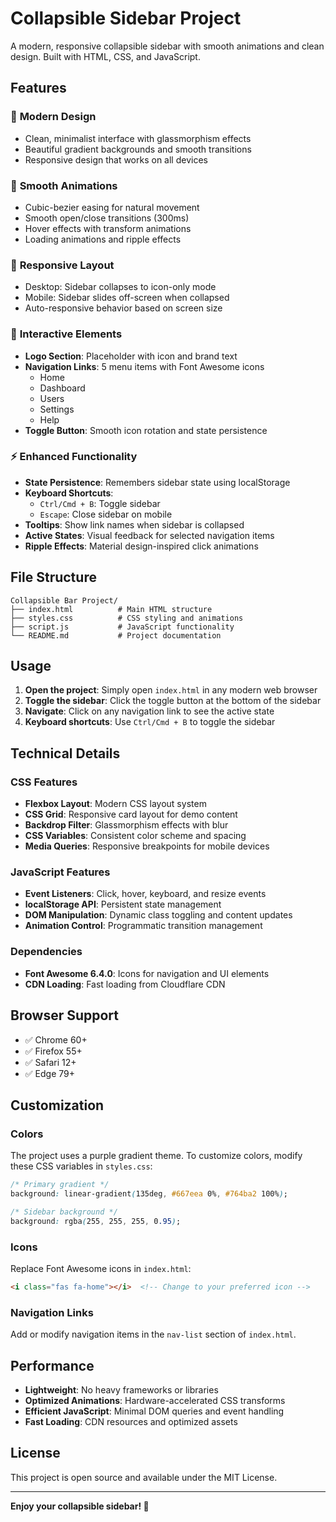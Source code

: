 # Collapsible Sidebar Project

A modern, responsive collapsible sidebar with smooth animations and clean design. Built with HTML, CSS, and JavaScript.

## Features

### 🎨 **Modern Design**
- Clean, minimalist interface with glassmorphism effects
- Beautiful gradient backgrounds and smooth transitions
- Responsive design that works on all devices

### 🔄 **Smooth Animations**
- Cubic-bezier easing for natural movement
- Smooth open/close transitions (300ms)
- Hover effects with transform animations
- Loading animations and ripple effects

### 📱 **Responsive Layout**
- Desktop: Sidebar collapses to icon-only mode
- Mobile: Sidebar slides off-screen when collapsed
- Auto-responsive behavior based on screen size

### 🎯 **Interactive Elements**
- **Logo Section**: Placeholder with icon and brand text
- **Navigation Links**: 5 menu items with Font Awesome icons
  - Home
  - Dashboard
  - Users
  - Settings
  - Help
- **Toggle Button**: Smooth icon rotation and state persistence

### ⚡ **Enhanced Functionality**
- **State Persistence**: Remembers sidebar state using localStorage
- **Keyboard Shortcuts**: 
  - `Ctrl/Cmd + B`: Toggle sidebar
  - `Escape`: Close sidebar on mobile
- **Tooltips**: Show link names when sidebar is collapsed
- **Active States**: Visual feedback for selected navigation items
- **Ripple Effects**: Material design-inspired click animations

## File Structure

```
Collapsible Bar Project/
├── index.html          # Main HTML structure
├── styles.css          # CSS styling and animations
├── script.js           # JavaScript functionality
└── README.md           # Project documentation
```

## Usage

1. **Open the project**: Simply open `index.html` in any modern web browser
2. **Toggle the sidebar**: Click the toggle button at the bottom of the sidebar
3. **Navigate**: Click on any navigation link to see the active state
4. **Keyboard shortcuts**: Use `Ctrl/Cmd + B` to toggle the sidebar

## Technical Details

### CSS Features
- **Flexbox Layout**: Modern CSS layout system
- **CSS Grid**: Responsive card layout for demo content
- **Backdrop Filter**: Glassmorphism effects with blur
- **CSS Variables**: Consistent color scheme and spacing
- **Media Queries**: Responsive breakpoints for mobile devices

### JavaScript Features
- **Event Listeners**: Click, hover, keyboard, and resize events
- **localStorage API**: Persistent state management
- **DOM Manipulation**: Dynamic class toggling and content updates
- **Animation Control**: Programmatic transition management

### Dependencies
- **Font Awesome 6.4.0**: Icons for navigation and UI elements
- **CDN Loading**: Fast loading from Cloudflare CDN

## Browser Support

- ✅ Chrome 60+
- ✅ Firefox 55+
- ✅ Safari 12+
- ✅ Edge 79+

## Customization

### Colors
The project uses a purple gradient theme. To customize colors, modify these CSS variables in `styles.css`:

```css
/* Primary gradient */
background: linear-gradient(135deg, #667eea 0%, #764ba2 100%);

/* Sidebar background */
background: rgba(255, 255, 255, 0.95);
```

### Icons
Replace Font Awesome icons in `index.html`:

```html
<i class="fas fa-home"></i>  <!-- Change to your preferred icon -->
```

### Navigation Links
Add or modify navigation items in the `nav-list` section of `index.html`.

## Performance

- **Lightweight**: No heavy frameworks or libraries
- **Optimized Animations**: Hardware-accelerated CSS transforms
- **Efficient JavaScript**: Minimal DOM queries and event handling
- **Fast Loading**: CDN resources and optimized assets

## License

This project is open source and available under the MIT License.

---

**Enjoy your collapsible sidebar! 🚀** 